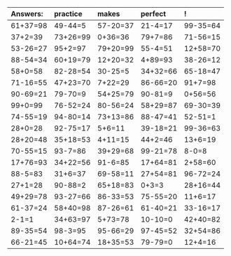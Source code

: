 | Answers: | practice | makes | perfect | ! |
| :--- | :--- | :--- | :--- | :--- |
| 61+37=98 | 49-44=5 | 57-20=37 | 21-4=17 | 99-35=64 | 
| 37+2=39 | 73+26=99 | 0+36=36 | 79+7=86 | 71-56=15 | 
| 53-26=27 | 95+2=97 | 79+20=99 | 55-4=51 | 12+58=70 | 
| 88-54=34 | 60+19=79 | 12+20=32 | 4+89=93 | 38-26=12 | 
| 58+0=58 | 82-28=54 | 30-25=5 | 34+32=66 | 65-18=47 | 
| 71-16=55 | 47+23=70 | 7+22=29 | 86-66=20 | 91+7=98 | 
| 90-69=21 | 79-70=9 | 54+25=79 | 90-81=9 | 0+56=56 | 
| 99+0=99 | 76-52=24 | 80-56=24 | 58+29=87 | 69-30=39 | 
| 74-55=19 | 94-80=14 | 73+13=86 | 88-47=41 | 52-51=1 | 
| 28+0=28 | 92-75=17 | 5+6=11 | 39-18=21 | 99-36=63 | 
| 28+20=48 | 35+18=53 | 4+11=15 | 44+2=46 | 13+6=19 | 
| 70-55=15 | 93-7=86 | 39+29=68 | 99-21=78 | 8-0=8 | 
| 17+76=93 | 34+22=56 | 91-6=85 | 17+64=81 | 2+58=60 | 
| 88-5=83 | 31+6=37 | 69-58=11 | 27+54=81 | 96-72=24 | 
| 27+1=28 | 90-88=2 | 65+18=83 | 0+3=3 | 28+16=44 | 
| 49+29=78 | 93-27=66 | 86-33=53 | 75-55=20 | 11+6=17 | 
| 61-37=24 | 58+40=98 | 87-26=61 | 61-40=21 | 33-16=17 | 
| 2-1=1 | 34+63=97 | 5+73=78 | 10-10=0 | 42+40=82 | 
| 89-35=54 | 98-3=95 | 95-66=29 | 97-45=52 | 32+54=86 | 
| 66-21=45 | 10+64=74 | 18+35=53 | 79-79=0 | 12+4=16 | 
